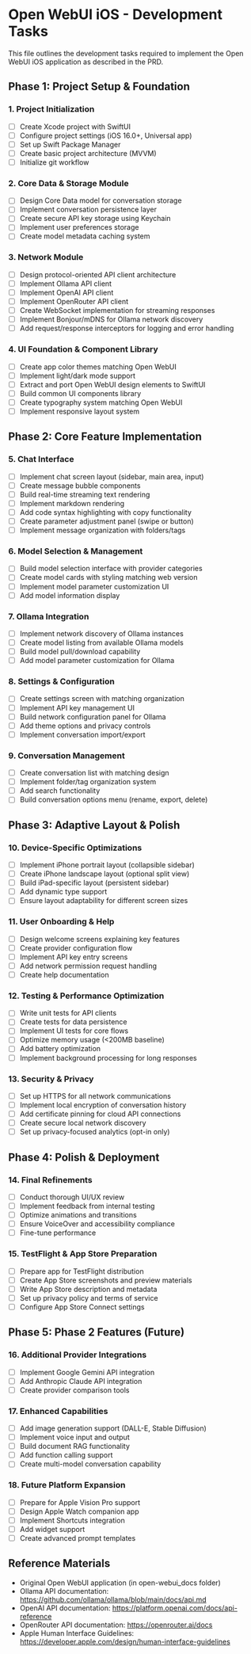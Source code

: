 # Open WebUI iOS - Development Tasks

This file outlines the development tasks required to implement the Open WebUI iOS application as described in the PRD.

## Phase 1: Project Setup & Foundation

### 1. Project Initialization
- [ ] Create Xcode project with SwiftUI
- [ ] Configure project settings (iOS 16.0+, Universal app)
- [ ] Set up Swift Package Manager
- [ ] Create basic project architecture (MVVM)
- [ ] Initialize git workflow

### 2. Core Data & Storage Module
- [ ] Design Core Data model for conversation storage
- [ ] Implement conversation persistence layer
- [ ] Create secure API key storage using Keychain
- [ ] Implement user preferences storage
- [ ] Create model metadata caching system

### 3. Network Module
- [ ] Design protocol-oriented API client architecture
- [ ] Implement Ollama API client
- [ ] Implement OpenAI API client
- [ ] Implement OpenRouter API client
- [ ] Create WebSocket implementation for streaming responses
- [ ] Implement Bonjour/mDNS for Ollama network discovery
- [ ] Add request/response interceptors for logging and error handling

### 4. UI Foundation & Component Library
- [ ] Create app color themes matching Open WebUI
- [ ] Implement light/dark mode support
- [ ] Extract and port Open WebUI design elements to SwiftUI
- [ ] Build common UI components library
- [ ] Create typography system matching Open WebUI
- [ ] Implement responsive layout system

## Phase 2: Core Feature Implementation

### 5. Chat Interface
- [ ] Implement chat screen layout (sidebar, main area, input)
- [ ] Create message bubble components
- [ ] Build real-time streaming text rendering
- [ ] Implement markdown rendering
- [ ] Add code syntax highlighting with copy functionality
- [ ] Create parameter adjustment panel (swipe or button)
- [ ] Implement message organization with folders/tags

### 6. Model Selection & Management
- [ ] Build model selection interface with provider categories
- [ ] Create model cards with styling matching web version
- [ ] Implement model parameter customization UI
- [ ] Add model information display

### 7. Ollama Integration
- [ ] Implement network discovery of Ollama instances
- [ ] Create model listing from available Ollama models
- [ ] Build model pull/download capability
- [ ] Add model parameter customization for Ollama

### 8. Settings & Configuration
- [ ] Create settings screen with matching organization
- [ ] Implement API key management UI
- [ ] Build network configuration panel for Ollama
- [ ] Add theme options and privacy controls
- [ ] Implement conversation import/export

### 9. Conversation Management
- [ ] Create conversation list with matching design
- [ ] Implement folder/tag organization system
- [ ] Add search functionality
- [ ] Build conversation options menu (rename, export, delete)

## Phase 3: Adaptive Layout & Polish

### 10. Device-Specific Optimizations
- [ ] Implement iPhone portrait layout (collapsible sidebar)
- [ ] Create iPhone landscape layout (optional split view)
- [ ] Build iPad-specific layout (persistent sidebar)
- [ ] Add dynamic type support
- [ ] Ensure layout adaptability for different screen sizes

### 11. User Onboarding & Help
- [ ] Design welcome screens explaining key features
- [ ] Create provider configuration flow
- [ ] Implement API key entry screens
- [ ] Add network permission request handling
- [ ] Create help documentation

### 12. Testing & Performance Optimization
- [ ] Write unit tests for API clients
- [ ] Create tests for data persistence
- [ ] Implement UI tests for core flows
- [ ] Optimize memory usage (<200MB baseline)
- [ ] Add battery optimization
- [ ] Implement background processing for long responses

### 13. Security & Privacy
- [ ] Set up HTTPS for all network communications
- [ ] Implement local encryption of conversation history
- [ ] Add certificate pinning for cloud API connections
- [ ] Create secure local network discovery
- [ ] Set up privacy-focused analytics (opt-in only)

## Phase 4: Polish & Deployment

### 14. Final Refinements
- [ ] Conduct thorough UI/UX review
- [ ] Implement feedback from internal testing
- [ ] Optimize animations and transitions
- [ ] Ensure VoiceOver and accessibility compliance
- [ ] Fine-tune performance

### 15. TestFlight & App Store Preparation
- [ ] Prepare app for TestFlight distribution
- [ ] Create App Store screenshots and preview materials
- [ ] Write App Store description and metadata
- [ ] Set up privacy policy and terms of service
- [ ] Configure App Store Connect settings

## Phase 5: Phase 2 Features (Future)

### 16. Additional Provider Integrations
- [ ] Implement Google Gemini API integration
- [ ] Add Anthropic Claude API integration
- [ ] Create provider comparison tools

### 17. Enhanced Capabilities
- [ ] Add image generation support (DALL-E, Stable Diffusion)
- [ ] Implement voice input and output
- [ ] Build document RAG functionality
- [ ] Add function calling support
- [ ] Create multi-model conversation capability

### 18. Future Platform Expansion
- [ ] Prepare for Apple Vision Pro support
- [ ] Design Apple Watch companion app
- [ ] Implement Shortcuts integration
- [ ] Add widget support
- [ ] Create advanced prompt templates

## Reference Materials

- Original Open WebUI application (in open-webui_docs folder)
- Ollama API documentation: https://github.com/ollama/ollama/blob/main/docs/api.md
- OpenAI API documentation: https://platform.openai.com/docs/api-reference
- OpenRouter API documentation: https://openrouter.ai/docs
- Apple Human Interface Guidelines: https://developer.apple.com/design/human-interface-guidelines